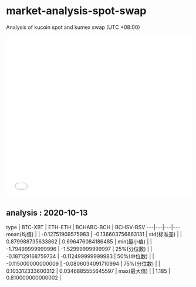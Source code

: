 # market-analysis-spot-swap
Analysis of kucoin spot and kumex swap (UTC +08:00)

<iframe width="100%" height="440" src="./data.html" frameborder="no" border="0" scrolling="no"></iframe>

## analysis : 2020-10-13

type | BTC-XBT | ETH-ETH | BCHABC-BCH | BCHSV-BSV 
---|---|---|---
mean(均值) |  | -0.12751909575983 | -0.136603756863131 | 
std(标准差) |  | 0.879988735633862 | 0.696476084186485 | 
min(最小值) |  | -1.79499999999996 | -1.52999999999997 | 
25%(分位数) |  | -0.187129168759734 | -0.112499999999983 | 
50%(中位数) |  | -0.115000000000009 | -0.0806034091710994 | 
75%(分位数) |  | 0.103312333600312 | 0.0346885555645597 | 
max(最大值) |  | 1.185 | 0.810000000000002 | 
